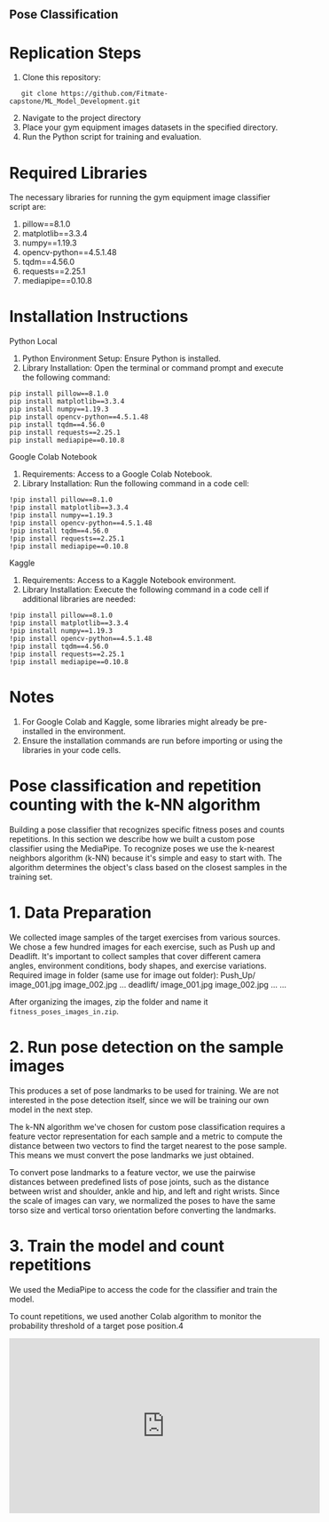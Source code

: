 ## Pose Classification
# Replication Steps
1. Clone this repository:
```
   git clone https://github.com/Fitmate-capstone/ML_Model_Development.git
```
2. Navigate to the project directory
3. Place your gym equipment images datasets in the specified directory.
4. Run the Python script for training and evaluation.

# Required Libraries
The necessary libraries for running the gym equipment image classifier script are:
1. pillow==8.1.0
2. matplotlib==3.3.4
3. numpy==1.19.3
4. opencv-python==4.5.1.48
5. tqdm==4.56.0
6. requests==2.25.1
7. mediapipe==0.10.8

# Installation Instructions
Python Local
1. Python Environment Setup: Ensure Python is installed.
2. Library Installation: Open the terminal or command prompt and execute the following command: 
```
pip install pillow==8.1.0
pip install matplotlib==3.3.4
pip install numpy==1.19.3
pip install opencv-python==4.5.1.48
pip install tqdm==4.56.0
pip install requests==2.25.1
pip install mediapipe==0.10.8

```
Google Colab Notebook
1. Requirements: Access to a Google Colab Notebook.
2. Library Installation: Run the following command in a code cell:
```
!pip install pillow==8.1.0
!pip install matplotlib==3.3.4
!pip install numpy==1.19.3
!pip install opencv-python==4.5.1.48
!pip install tqdm==4.56.0
!pip install requests==2.25.1
!pip install mediapipe==0.10.8

```
Kaggle
1. Requirements: Access to a Kaggle Notebook environment.
2. Library Installation: Execute the following command in a code cell if additional libraries are needed:
```
!pip install pillow==8.1.0
!pip install matplotlib==3.3.4
!pip install numpy==1.19.3
!pip install opencv-python==4.5.1.48
!pip install tqdm==4.56.0
!pip install requests==2.25.1
!pip install mediapipe==0.10.8
```
# Notes
1. For Google Colab and Kaggle, some libraries might already be pre-installed in the environment.
2. Ensure the installation commands are run before importing or using the libraries in your code cells.
# Pose classification and repetition counting with the k-NN algorithm
Building a pose classifier that recognizes specific fitness poses and counts repetitions. In this section we describe how we built a custom pose classifier using the MediaPipe. To recognize poses we use the k-nearest neighbors algorithm (k-NN) because it's simple and easy to start with. The algorithm determines the object's class based on the closest samples in the training set.
# 1. Data Preparation
We collected image samples of the target exercises from various sources. We chose a few hundred images for each exercise, such as Push up and Deadlift. It's important to collect samples that cover different camera angles, environment conditions, body shapes, and exercise variations.
Required image in folder (same use for image out folder):
      Push_Up/
        image_001.jpg
        image_002.jpg
        ...
      deadlift/
        image_001.jpg
        image_002.jpg
        ...
      ...

After organizing the images, zip the folder and name it `fitness_poses_images_in.zip`.
# 2. Run pose detection on the sample images
This produces a set of pose landmarks to be used for training. We are not interested in the pose detection itself, since we will be training our own model in the next step.

The k-NN algorithm we've chosen for custom pose classification requires a feature vector representation for each sample and a metric to compute the distance between two vectors to find the target nearest to the pose sample. This means we must convert the pose landmarks we just obtained.

To convert pose landmarks to a feature vector, we use the pairwise distances between predefined lists of pose joints, such as the distance between wrist and shoulder, ankle and hip, and left and right wrists. Since the scale of images can vary, we normalized the poses to have the same torso size and vertical torso orientation before converting the landmarks.

# 3. Train the model and count repetitions
We used the MediaPipe to access the code for the classifier and train the model.

To count repetitions, we used another Colab algorithm to monitor the probability threshold of a target pose position.4

<iframe width="560" height="315" src="https://imagekit.io/player/embed/RifqiLukmansyah/pushups-sample-out%20(2).mp4?thumbnail=https%3A%2F%2Fik.imagekit.io%2FRifqiLukmansyah%2Fpushups-sample-out%2520%282%29.mp4%2Fik-thumbnail.jpg&updatedAt=1703210317710" title="ImageKit video player" frameBorder="0" allow="accelerometer; clipboard-write; encrypted-media; gyroscope; picture-in-picture; web-share; fullscreen"> </iframe>
